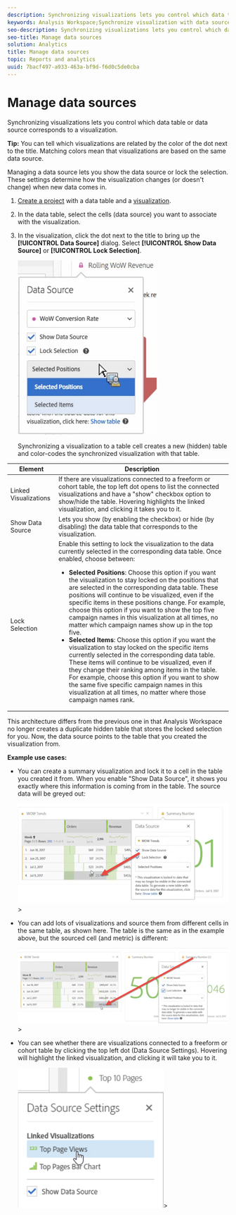 ```yaml
---
description: Synchronizing visualizations lets you control which data table or data source corresponds to a visualization.
keywords: Analysis Workspace;Synchronize visualization with data source
seo-description: Synchronizing visualizations lets you control which data table or data source corresponds to a visualization.
seo-title: Manage data sources
solution: Analytics
title: Manage data sources
topic: Reports and analytics
uuid: 7bacf497-a933-463a-bf9d-f6d0c5de0cba
---
```


# Manage data sources

Synchronizing visualizations lets you control which data table or data source corresponds to a visualization.

 **Tip:** You can tell which visualizations are related by the color of the dot next to the title. Matching colors mean that visualizations are based on the same data source.

Managing a data source lets you show the data source or lock the selection. These settings determine how the visualization changes (or doesn't change) when new data comes in.

1. [Create a project](../../../analyze/analysis-workspace/build-workspace-project/t-freeform-project.md#task_C2C698ACC7954062A28E4784911E6CF2) with a data table and a [visualization](../../../analyze/analysis-workspace/visualizations/freeform-analysis-visualizations.md#concept_09242627629147A88A68F1506954C276).
1. In the data table, select the cells (data source) you want to associate with the visualization.
1. In the visualization, click the dot next to the title to bring up the **[!UICONTROL Data Source]** dialog. Select **[!UICONTROL Show Data Source]** or **[!UICONTROL Lock Selection]**.

   ![](assets/manage-data-source.png)

   Synchronizing a visualization to a table cell creates a new (hidden) table and color-codes the synchronized visualization with that table.

| Element | Description |
|--- |--- |
|Linked Visualizations|If there are visualizations connected to a freeform or cohort table, the top left dot opens to list the connected visualizations and have a "show" checkbox option to show/hide the table.  Hovering highlights the linked visualization, and clicking it takes you to it.|
|Show Data Source|Lets you show (by enabling the checkbox) or hide (by disabling) the data table that corresponds to the visualization.|
|Lock Selection|Enable this setting to lock the visualization to the data currently selected in the corresponding data table. Once enabled, choose between:  <ul><li>**Selected Positions**: Choose this option if you want the visualization to stay locked on the positions that are selected in the corresponding data table. These positions will continue to be visualized, even if the specific items in these positions change. For example, choose this option if you want to show the top five campaign names in this visualization at all times, no matter which campaign names show up in the top five.</li> <li>**Selected Items**: Choose this option if you want the visualization to stay locked on the specific items currently selected in the corresponding data table. These items will continue to be visualized, even if they change their ranking among items in the table. For example, choose this option if you want to show the same five specific campaign names in this visualization at all times, no matter where those campaign names rank.</li></ul>|

This architecture differs from the previous one in that Analysis Workspace no longer creates a duplicate hidden table that stores the locked selection for you. Now, the data source points to the table that you created the visualization from.

**Example use cases:** 

* You can create a summary visualization and lock it to a cell in the table you created it from. When you enable "Show Data Source", it shows you exactly where this information is coming from in the table. The source data will be greyed out: 

  ![](assets/data-source2.png)>
* You can add lots of visualizations and source them from different cells in the same table, as shown here. The table is the same as in the example above, but the sourced cell (and metric) is different: 

  ![](assets/data-source3.png)>
* You can see whether there are visualizations connected to a freeform or cohort table by clicking the top left dot (Data Source Settings). Hovering will highlight the linked visualization, and clicking it will take you to it.

  ![](assets/linked-visualizations.png)>
